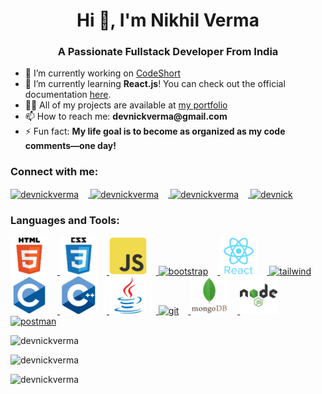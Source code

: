 <h1 align="center">Hi 👋, I'm Nikhil Verma</h1>

<h3 align="center">A Passionate Fullstack Developer From India</h3>

<ul>
  <li>🔭 I’m currently working on <a href="https://github.com/devnickverma/CodeShort.git">CodeShort</a></li>
  <li>🌱 I’m currently learning <strong>React.js</strong>! You can check out the official documentation <a href="https://react.dev/">here</a>.</li>
  <li>👨‍💻 All of my projects are available at <a href="https://devnickverma.github.io/portfolio/">my portfolio</a></li>
  <li>📫 How to reach me: <strong>devnickverma@gmail.com</strong></li>
  <li>⚡ Fun fact: <strong>My life goal is to become as organized as my code comments—one day!</strong></li>
</ul>

<h3 align="left">Connect with me:</h3>
<p align="left">
  <a href="https://twitter.com/devnickverma" target="blank">
    <img align="center" src="https://raw.githubusercontent.com/rahuldkjain/github-profile-readme-generator/master/src/images/icons/Social/twitter.svg" alt="devnickverma" height="50" width="60" style="margin-right: 15px;" />
  </a>
  <a href="https://linkedin.com/in/devnickverma" target="blank">
    <img align="center" src="https://raw.githubusercontent.com/rahuldkjain/github-profile-readme-generator/master/src/images/icons/Social/linked-in-alt.svg" alt="devnickverma" height="50" width="60" style="margin-right: 15px;" />
  </a>
  <a href="https://www.leetcode.com/devnickverma" target="blank">
    <img align="center" src="https://raw.githubusercontent.com/rahuldkjain/github-profile-readme-generator/master/src/images/icons/Social/leet-code.svg" alt="devnickverma" height="50" width="60" style="margin-right: 15px;" />
  </a>
  <a href="https://auth.geeksforgeeks.org/user/devnick" target="blank">
    <img align="center" src="https://raw.githubusercontent.com/rahuldkjain/github-profile-readme-generator/master/src/images/icons/Social/geeks-for-geeks.svg" alt="devnick" height="50" width="60" />
  </a>
</p>

<h3 align="left">Languages and Tools:</h3>
<p align="left">
  <a href="https://www.w3.org/html/" target="_blank" rel="noreferrer">
    <img src="https://raw.githubusercontent.com/devicons/devicon/master/icons/html5/html5-original-wordmark.svg" alt="html5" width="60" height="60" style="margin-right: 15px;" />
  </a>
  <a href="https://www.w3schools.com/css/" target="_blank" rel="noreferrer">
    <img src="https://raw.githubusercontent.com/devicons/devicon/master/icons/css3/css3-original-wordmark.svg" alt="css3" width="60" height="60" style="margin-right: 15px;" />
  </a>
  <a href="https://developer.mozilla.org/en-US/docs/Web/JavaScript" target="_blank" rel="noreferrer">
    <img src="https://raw.githubusercontent.com/devicons/devicon/master/icons/javascript/javascript-original.svg" alt="javascript" width="60" height="60" style="border-radius: 8px; margin-right: 15px;" />
  </a>
  <a href="https://getbootstrap.com" target="_blank" rel="noreferrer">
    <img src="https://cdn.jsdelivr.net/gh/devicons/devicon/icons/bootstrap/bootstrap-original.svg" alt="bootstrap" width="60" height="60" style="margin-right: 15px;" />
  </a>
  <a href="https://reactjs.org/" target="_blank" rel="noreferrer">
    <img src="https://raw.githubusercontent.com/devicons/devicon/master/icons/react/react-original-wordmark.svg" alt="react" width="60" height="60" style="margin-right: 15px;" />
  </a>
  <a href="https://tailwindcss.com/" target="_blank" rel="noreferrer">
    <img src="https://www.vectorlogo.zone/logos/tailwindcss/tailwindcss-icon.svg" alt="tailwind" width="60" height="60" />
  </a>
  <a href="https://www.cprogramming.com/" target="_blank" rel="noreferrer">
    <img src="https://raw.githubusercontent.com/devicons/devicon/master/icons/c/c-original.svg" alt="c" width="60" height="60" style="margin-right: 15px;" />
  </a>
  <a href="https://www.w3schools.com/cpp/" target="_blank" rel="noreferrer">
    <img src="https://raw.githubusercontent.com/devicons/devicon/master/icons/cplusplus/cplusplus-original.svg" alt="cplusplus" width="60" height="60" style="margin-right: 15px;" />
  </a>
  <a href="https://www.java.com" target="_blank" rel="noreferrer">
    <img src="https://raw.githubusercontent.com/devicons/devicon/master/icons/java/java-original.svg" alt="java" width="60" height="60" style="margin-right: 15px;" />
  </a>
  <a href="https://git-scm.com/" target="_blank" rel="noreferrer">
    <img src="https://www.vectorlogo.zone/logos/git-scm/git-scm-icon.svg" alt="git" width="60" height="60" style="margin-right: 15px;" />
  </a>
  <a href="https://www.mongodb.com/" target="_blank" rel="noreferrer">
    <img src="https://raw.githubusercontent.com/devicons/devicon/master/icons/mongodb/mongodb-original-wordmark.svg" alt="mongodb" width="60" height="60" style="margin-right: 15px;" />
  </a>
  <a href="https://nodejs.org" target="_blank" rel="noreferrer">
    <img src="https://raw.githubusercontent.com/devicons/devicon/master/icons/nodejs/nodejs-original-wordmark.svg" alt="nodejs" width="60" height="60" style="margin-right: 15px;" />
  </a>
  <a href="https://postman.com" target="_blank" rel="noreferrer">
    <img src="https://www.vectorlogo.zone/logos/getpostman/getpostman-icon.svg" alt="postman" width="60" height="60" style="margin-right: 15px;" />
  </a>
</p>

<p align="left">
  <img src="https://github-readme-stats.vercel.app/api/top-langs?username=devnickverma&show_icons=true&locale=en&layout=compact&theme=radical" alt="devnickverma" />
</p>

<p align="left">
  <img src="https://github-readme-stats.vercel.app/api?username=devnickverma&show_icons=true&locale=en&theme=radical" alt="devnickverma" />
</p>

<p align="left">
  <img src="https://github-readme-streak-stats.herokuapp.com/?user=devnickverma&theme=radical" alt="devnickverma" />
</p>
